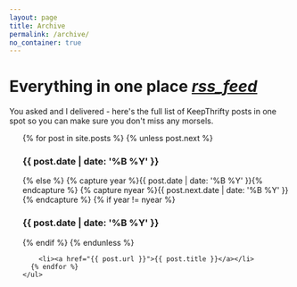 ```yaml
---
layout: page
title: Archive
permalink: /archive/
no_container: true
---
```


<h1>
  Everything in one place
  <a href="{{ "/feed.xml" | prepend: site.baseurl }}" class="right">
    <i class="material-icons small grey-text text-lighten-1">rss_feed</i>
  </a>
</h1>

You asked and I delivered - here's the full list of KeepThrifty posts in one spot so you can make sure you don't miss any morsels.

<ul>
	  {% for post in site.posts %}
	    {% unless post.next %}
	      <h3 class="flow-text">{{ post.date | date: '%B %Y' }}</h3>
	    {% else %}
	      {% capture year %}{{ post.date | date: '%B %Y' }}{% endcapture %}
	      {% capture nyear %}{{ post.next.date | date: '%B %Y' }}{% endcapture %}
	      {% if year != nyear %}
	        <h3 class="flow-text">{{ post.date | date: '%B %Y' }}</h3>
	      {% endif %}
	    {% endunless %}

	    <li><a href="{{ post.url }}">{{ post.title }}</a></li>
	  {% endfor %}
	</ul>
